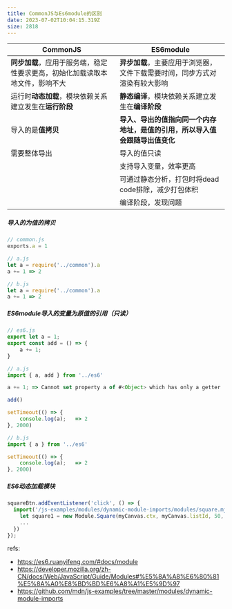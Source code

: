 ```yaml
---
title: CommonJS与Es6module的区别
date: 2023-07-02T10:04:15.319Z
size: 2818
---
```

| CommonJS                                                                     | ES6module                                                                    |
| ---------------------------------------------------------------------------- | ---------------------------------------------------------------------------- |
| **同步加载**，应用于服务端，稳定性要求更高，初始化加载读取本地文件，影响不大 | **异步加载**，主要应用于浏览器，文件下载需要时间，同步方式对渲染有较大影响   |
| 运行时**动态加载**，模块依赖关系建立发生在**运行阶段**                       | **静态编译**，模块依赖关系建立发生在**编译阶段**                             |
| 导入的是**值拷贝**                                                           | **导入、导出的值指向同一个内存地址，是值的引用，所以导入值会跟随导出值变化** |
| 需要整体导出                                                                 | 导入的值只读                                                                 |
|                                                                              | 支持导入变量，效率更高                                                       |
|                                                                              | 可通过静态分析，打包时将dead code排除，减少打包体积                          |
|                                                                              | 编译阶段，发现问题                                                                             |

##### 导入的为值的拷贝

```javascript
// common.js
exports.a = 1

// a.js
let a = require('../common').a
a += 1 => 2

// b.js
let a = require('../common').a
a += 1 => 2
```

##### ES6module导入的变量为原值的引用（**只读**）

```javascript
// es6.js
export let a = 1;
export const add = () => {
    a += 1;
}

// a.js
import { a, add } from '../es6'

a += 1; => Cannot set property a of #<Object> which has only a getter

add()

setTimeout(() => {
    console.log(a);   => 2
}, 2000)

// b.js
import { a } from '../es6'

setTimeout(() => {
    console.log(a);   => 2
}, 2000)
```

##### ES6动态加载模块

```javascript
squareBtn.addEventListener('click', () => {
  import('/js-examples/modules/dynamic-module-imports/modules/square.mjs').then((Module) => {
    let square1 = new Module.Square(myCanvas.ctx, myCanvas.listId, 50, 50, 100, 'blue');
   	...
  })
});
```

refs:
- https://es6.ruanyifeng.com/#docs/module
- https://developer.mozilla.org/zh-CN/docs/Web/JavaScript/Guide/Modules#%E5%8A%A8%E6%80%81%E5%8A%A0%E8%BD%BD%E6%A8%A1%E5%9D%97
- https://github.com/mdn/js-examples/tree/master/modules/dynamic-module-imports
